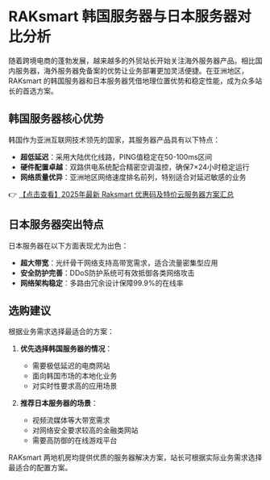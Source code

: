 # RAKsmart 韩国服务器与日本服务器对比分析

随着跨境电商的蓬勃发展，越来越多的外贸站长开始关注海外服务器产品。相比国内服务器，海外服务器免备案的优势让业务部署更加灵活便捷。在亚洲地区，RAKsmart 的韩国服务器和日本服务器凭借地理位置优势和稳定性能，成为众多站长的首选方案。

## 韩国服务器核心优势

韩国作为亚洲互联网技术领先的国家，其服务器产品具有以下特点：

- **超低延迟**：采用大陆优化线路，PING值稳定在50-100ms区间
- **硬件配置卓越**：双路供电系统配合精密空调温控，确保7×24小时稳定运行
- **网络质量优异**：亚洲地区网络速度排名前列，特别适合对延迟敏感的业务

👉 [【点击查看】2025年最新 Raksmart 优惠码及特价云服务器方案汇总](https://bit.ly/raksmart)

## 日本服务器突出特点

日本服务器在以下方面表现尤为出色：

- **超大带宽**：光纤骨干网络支持高带宽需求，适合流量密集型应用
- **安全防护完善**：DDoS防护系统可有效抵御各类网络攻击
- **网络架构稳定**：多路由冗余设计保障99.9%的在线率

## 选购建议

根据业务需求选择最适合的方案：

1. **优先选择韩国服务器的情况**：
   - 需要极低延迟的电商网站
   - 面向韩国市场的本地化业务
   - 对实时性要求高的应用场景

2. **推荐日本服务器的场景**：
   - 视频流媒体等大带宽需求
   - 对网络安全要求较高的金融类网站
   - 需要高防御的在线游戏平台

RAKsmart 两地机房均提供优质的服务器解决方案，站长可根据实际业务需求选择最适合的配置方案。